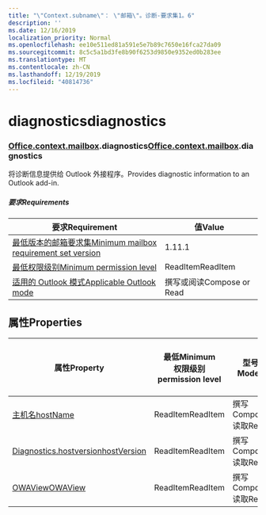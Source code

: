 ```yaml
---
title: "\"Context.subname\"： \"邮箱\"。诊断-要求集1。6"
description: ''
ms.date: 12/16/2019
localization_priority: Normal
ms.openlocfilehash: ee10e511ed81a591e5e7b89c7650e16fca27da09
ms.sourcegitcommit: 8c5c5a1bd3fe8b90f6253d9850e9352ed0b283ee
ms.translationtype: MT
ms.contentlocale: zh-CN
ms.lasthandoff: 12/19/2019
ms.locfileid: "40814736"
---
```

# <a name="diagnostics"></a><span data-ttu-id="c0610-102">diagnostics</span><span class="sxs-lookup"><span data-stu-id="c0610-102">diagnostics</span></span>

### <a name="officeofficemdcontextofficecontextmdmailboxofficecontextmailboxmddiagnostics"></a><span data-ttu-id="c0610-103">[Office](office.md)[.context](office.context.md)[.mailbox](office.context.mailbox.md).diagnostics</span><span class="sxs-lookup"><span data-stu-id="c0610-103">[Office](office.md)[.context](office.context.md)[.mailbox](office.context.mailbox.md).diagnostics</span></span>

<span data-ttu-id="c0610-104">将诊断信息提供给 Outlook 外接程序。</span><span class="sxs-lookup"><span data-stu-id="c0610-104">Provides diagnostic information to an Outlook add-in.</span></span>

##### <a name="requirements"></a><span data-ttu-id="c0610-105">要求</span><span class="sxs-lookup"><span data-stu-id="c0610-105">Requirements</span></span>

|<span data-ttu-id="c0610-106">要求</span><span class="sxs-lookup"><span data-stu-id="c0610-106">Requirement</span></span>| <span data-ttu-id="c0610-107">值</span><span class="sxs-lookup"><span data-stu-id="c0610-107">Value</span></span>|
|---|---|
|[<span data-ttu-id="c0610-108">最低版本的邮箱要求集</span><span class="sxs-lookup"><span data-stu-id="c0610-108">Minimum mailbox requirement set version</span></span>](../../requirement-sets/outlook-api-requirement-sets.md)| <span data-ttu-id="c0610-109">1.1</span><span class="sxs-lookup"><span data-stu-id="c0610-109">1.1</span></span>|
|[<span data-ttu-id="c0610-110">最低权限级别</span><span class="sxs-lookup"><span data-stu-id="c0610-110">Minimum permission level</span></span>](/outlook/add-ins/understanding-outlook-add-in-permissions)| <span data-ttu-id="c0610-111">ReadItem</span><span class="sxs-lookup"><span data-stu-id="c0610-111">ReadItem</span></span>|
|[<span data-ttu-id="c0610-112">适用的 Outlook 模式</span><span class="sxs-lookup"><span data-stu-id="c0610-112">Applicable Outlook mode</span></span>](/outlook/add-ins/#extension-points)| <span data-ttu-id="c0610-113">撰写或阅读</span><span class="sxs-lookup"><span data-stu-id="c0610-113">Compose or Read</span></span>|

## <a name="properties"></a><span data-ttu-id="c0610-114">属性</span><span class="sxs-lookup"><span data-stu-id="c0610-114">Properties</span></span>

| <span data-ttu-id="c0610-115">属性</span><span class="sxs-lookup"><span data-stu-id="c0610-115">Property</span></span> | <span data-ttu-id="c0610-116">最低</span><span class="sxs-lookup"><span data-stu-id="c0610-116">Minimum</span></span><br><span data-ttu-id="c0610-117">权限级别</span><span class="sxs-lookup"><span data-stu-id="c0610-117">permission level</span></span> | <span data-ttu-id="c0610-118">型号</span><span class="sxs-lookup"><span data-stu-id="c0610-118">Modes</span></span> | <span data-ttu-id="c0610-119">返回类型</span><span class="sxs-lookup"><span data-stu-id="c0610-119">Return type</span></span> | <span data-ttu-id="c0610-120">最低</span><span class="sxs-lookup"><span data-stu-id="c0610-120">Minimum</span></span><br><span data-ttu-id="c0610-121">要求集</span><span class="sxs-lookup"><span data-stu-id="c0610-121">requirement set</span></span> |
|---|---|---|---|:---:|
| [<span data-ttu-id="c0610-122">主机名</span><span class="sxs-lookup"><span data-stu-id="c0610-122">hostName</span></span>](/javascript/api/outlook/office.diagnostics?view=outlook-js-1.6#hostname) | <span data-ttu-id="c0610-123">ReadItem</span><span class="sxs-lookup"><span data-stu-id="c0610-123">ReadItem</span></span> | <span data-ttu-id="c0610-124">撰写</span><span class="sxs-lookup"><span data-stu-id="c0610-124">Compose</span></span><br><span data-ttu-id="c0610-125">读取</span><span class="sxs-lookup"><span data-stu-id="c0610-125">Read</span></span> | <span data-ttu-id="c0610-126">String</span><span class="sxs-lookup"><span data-stu-id="c0610-126">String</span></span> | [<span data-ttu-id="c0610-127">1.1</span><span class="sxs-lookup"><span data-stu-id="c0610-127">1.1</span></span>](../requirement-set-1.1/outlook-requirement-set-1.1.md) |
| [<span data-ttu-id="c0610-128">Diagnostics.hostversion</span><span class="sxs-lookup"><span data-stu-id="c0610-128">hostVersion</span></span>](/javascript/api/outlook/office.diagnostics?view=outlook-js-1.6#hostversion) | <span data-ttu-id="c0610-129">ReadItem</span><span class="sxs-lookup"><span data-stu-id="c0610-129">ReadItem</span></span> | <span data-ttu-id="c0610-130">撰写</span><span class="sxs-lookup"><span data-stu-id="c0610-130">Compose</span></span><br><span data-ttu-id="c0610-131">读取</span><span class="sxs-lookup"><span data-stu-id="c0610-131">Read</span></span> | <span data-ttu-id="c0610-132">String</span><span class="sxs-lookup"><span data-stu-id="c0610-132">String</span></span> | [<span data-ttu-id="c0610-133">1.1</span><span class="sxs-lookup"><span data-stu-id="c0610-133">1.1</span></span>](../requirement-set-1.1/outlook-requirement-set-1.1.md) |
| [<span data-ttu-id="c0610-134">OWAView</span><span class="sxs-lookup"><span data-stu-id="c0610-134">OWAView</span></span>](/javascript/api/outlook/office.diagnostics?view=outlook-js-1.6#owaview) | <span data-ttu-id="c0610-135">ReadItem</span><span class="sxs-lookup"><span data-stu-id="c0610-135">ReadItem</span></span> | <span data-ttu-id="c0610-136">撰写</span><span class="sxs-lookup"><span data-stu-id="c0610-136">Compose</span></span><br><span data-ttu-id="c0610-137">读取</span><span class="sxs-lookup"><span data-stu-id="c0610-137">Read</span></span> | <span data-ttu-id="c0610-138">String</span><span class="sxs-lookup"><span data-stu-id="c0610-138">String</span></span> | [<span data-ttu-id="c0610-139">1.1</span><span class="sxs-lookup"><span data-stu-id="c0610-139">1.1</span></span>](../requirement-set-1.1/outlook-requirement-set-1.1.md) |
